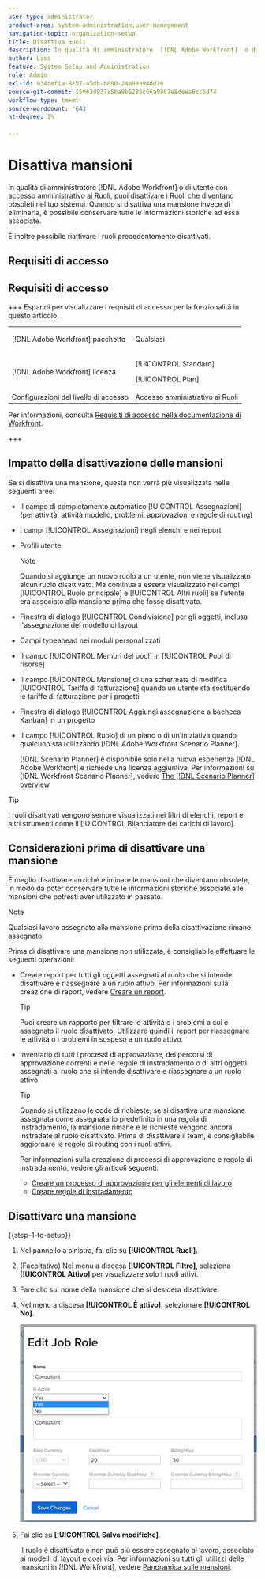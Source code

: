 ```yaml
---
user-type: administrator
product-area: system-administration;user-management
navigation-topic: organization-setup
title: Disattiva Ruoli
description: In qualità di amministratore  [!DNL Adobe Workfront]  o di utente con accesso amministrativo ai Ruoli, puoi disattivare i Ruoli che diventano obsoleti nel tuo sistema. Quando si disattiva una mansione invece di eliminarla, è possibile conservare tutte le informazioni storiche ad essa associate.
author: Lisa
feature: System Setup and Administration
role: Admin
exl-id: 934cef1a-8157-45db-b000-24a08a94dd18
source-git-commit: 15063d937a5ba9b5285c66a0987e8deea6cc6d74
workflow-type: tm+mt
source-wordcount: '643'
ht-degree: 1%

---
```


# Disattiva mansioni

In qualità di amministratore [!DNL Adobe Workfront] o di utente con accesso amministrativo ai Ruoli, puoi disattivare i Ruoli che diventano obsoleti nel tuo sistema. Quando si disattiva una mansione invece di eliminarla, è possibile conservare tutte le informazioni storiche ad essa associate.

È inoltre possibile riattivare i ruoli precedentemente disattivati.

## Requisiti di accesso

## Requisiti di accesso

+++ Espandi per visualizzare i requisiti di accesso per la funzionalità in questo articolo.

<table style="table-layout:auto"> 
 <col> 
 <col> 
 <tbody> 
  <tr> 
   <td>[!DNL Adobe Workfront] pacchetto</td> 
   <td><p>Qualsiasi</p></td> 
  </tr> 
  <tr> 
   <td>[!DNL Adobe Workfront] licenza</td> 
   <td><p>[!UICONTROL Standard]</p>
       <p>[!UICONTROL Plan]</p></td>
  </tr> 
  <tr> 
   <td>Configurazioni del livello di accesso</td> 
   <td>Accesso amministrativo ai Ruoli</td>
  </tr> 
 </tbody> 
</table>

Per informazioni, consulta [Requisiti di accesso nella documentazione di Workfront](/help/quicksilver/administration-and-setup/add-users/access-levels-and-object-permissions/access-level-requirements-in-documentation.md).

+++

## Impatto della disattivazione delle mansioni

Se si disattiva una mansione, questa non verrà più visualizzata nelle seguenti aree:

* Il campo di completamento automatico [!UICONTROL Assegnazioni] (per attività, attività modello, problemi, approvazioni e regole di routing)
* I campi [!UICONTROL Assegnazioni] negli elenchi e nei report
* Profili utente

  >[!NOTE]
  >
  >Quando si aggiunge un nuovo ruolo a un utente, non viene visualizzato alcun ruolo disattivato. Ma continua a essere visualizzato nei campi [!UICONTROL Ruolo principale] e [!UICONTROL Altri ruoli] se l&#39;utente era associato alla mansione prima che fosse disattivato.

* Finestra di dialogo [!UICONTROL Condivisione] per gli oggetti, inclusa l&#39;assegnazione del modello di layout
* Campi typeahead nei moduli personalizzati
* Il campo [!UICONTROL Membri del pool] in [!UICONTROL Pool di risorse]
* Il campo [!UICONTROL Mansione] di una schermata di modifica [!UICONTROL Tariffa di fatturazione] quando un utente sta sostituendo le tariffe di fatturazione per i progetti
* Finestra di dialogo [!UICONTROL Aggiungi assegnazione a bacheca Kanban] in un progetto
* Il campo [!UICONTROL Ruolo] di un piano o di un&#39;iniziativa quando qualcuno sta utilizzando [!DNL Adobe Workfront Scenario Planner].

  [!DNL Scenario Planner] è disponibile solo nella nuova esperienza [!DNL Adobe Workfront] e richiede una licenza aggiuntiva. Per informazioni su [!DNL Workfront Scenario Planner], vedere [The [!DNL Scenario Planner] overview](../../../scenario-planner/scenario-planner-overview.md).

>[!TIP]
>
>I ruoli disattivati vengono sempre visualizzati nei filtri di elenchi, report e altri strumenti come il [!UICONTROL Bilanciatore dei carichi di lavoro].

## Considerazioni prima di disattivare una mansione

È meglio disattivare anziché eliminare le mansioni che diventano obsolete, in modo da poter conservare tutte le informazioni storiche associate alle mansioni che potresti aver utilizzato in passato.

>[!NOTE]
>
>Qualsiasi lavoro assegnato alla mansione prima della disattivazione rimane assegnato.

Prima di disattivare una mansione non utilizzata, è consigliabile effettuare le seguenti operazioni:

* Creare report per tutti gli oggetti assegnati al ruolo che si intende disattivare e riassegnare a un ruolo attivo. Per informazioni sulla creazione di report, vedere [Creare un report](../../../reports-and-dashboards/reports/creating-and-managing-reports/create-report.md).

  >[!TIP]
  >
  >Puoi creare un rapporto per filtrare le attività o i problemi a cui è assegnato il ruolo disattivato. Utilizzare quindi il report per riassegnare le attività o i problemi in sospeso a un ruolo attivo.

* Inventario di tutti i processi di approvazione, dei percorsi di approvazione correnti e delle regole di instradamento o di altri oggetti assegnati al ruolo che si intende disattivare e riassegnare a un ruolo attivo.

  >[!TIP]
  >
  >Quando si utilizzano le code di richieste, se si disattiva una mansione assegnata come assegnatario predefinito in una regola di instradamento, la mansione rimane e le richieste vengono ancora instradate al ruolo disattivato. Prima di disattivare il team, è consigliabile aggiornare le regole di routing con i ruoli attivi.

  Per informazioni sulla creazione di processi di approvazione e regole di instradamento, vedere gli articoli seguenti:

   * [Creare un processo di approvazione per gli elementi di lavoro](../../../administration-and-setup/customize-workfront/configure-approval-milestone-processes/create-approval-processes.md)
   * [Creare regole di instradamento](../../../manage-work/requests/create-and-manage-request-queues/create-routing-rules.md)

## Disattivare una mansione

{{step-1-to-setup}}

1. Nel pannello a sinistra, fai clic su&#x200B; **[!UICONTROL Ruoli].**
1. (Facoltativo) Nel menu a discesa **[!UICONTROL Filtro]**, seleziona **[!UICONTROL Attivo]** per visualizzare solo i ruoli attivi.
1. Fare clic sul nome della mansione che si desidera disattivare.
1. Nel menu a discesa **[!UICONTROL È attivo]**, selezionare **[!UICONTROL No]**.

   ![Disattiva mansione](assets/deactivate-job-role-edit-role-box-nwe.png)

1. Fai clic su **[!UICONTROL Salva modifiche]**.

   Il ruolo è disattivato e non può più essere assegnato al lavoro, associato ai modelli di layout e così via. Per informazioni su tutti gli utilizzi delle mansioni in [!DNL Workfront], vedere [Panoramica sulle mansioni](../../../administration-and-setup/set-up-workfront/organizational-setup/job-role-overview.md).
